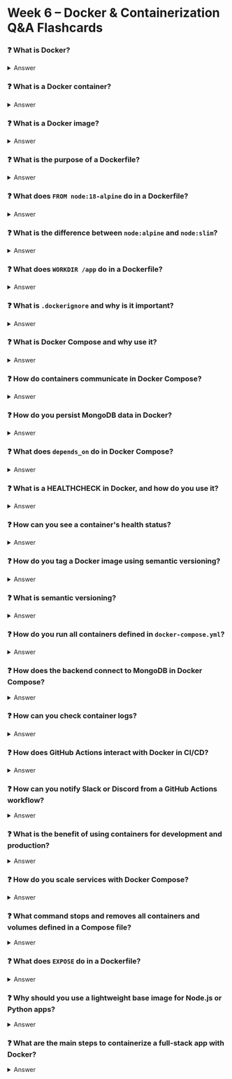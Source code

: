 # Week 6 – Docker & Containerization Q&A Flashcards

### ❓ What is Docker?
<details><summary>Answer</summary>
Docker is a platform that allows you to package applications and their dependencies into lightweight, portable containers that can run consistently across different environments.
</details>

### ❓ What is a Docker container?
<details><summary>Answer</summary>
A Docker container is a runnable instance of a Docker image, containing everything needed to run an application: code, runtime, libraries, and environment variables.
</details>

### ❓ What is a Docker image?
<details><summary>Answer</summary>
A Docker image is a read-only template used to create containers. Images include application code, dependencies, and system tools, and can be shared via registries.
</details>

### ❓ What is the purpose of a Dockerfile?
<details><summary>Answer</summary>
A Dockerfile is a text file containing instructions to build a Docker image, specifying the base image, files to copy, dependencies to install, and how to run the application.
</details>

### ❓ What does `FROM node:18-alpine` do in a Dockerfile?
<details><summary>Answer</summary>
It sets the base image for your container to Node.js version 18 on the lightweight Alpine Linux distribution, reducing image size.
</details>

### ❓ What is the difference between `node:alpine` and `node:slim`?
<details><summary>Answer</summary>
`alpine` is even smaller but uses musl libc (sometimes breaking native modules); `slim` is larger but more compatible, using Debian with minimal packages.
</details>

### ❓ What does `WORKDIR /app` do in a Dockerfile?
<details><summary>Answer</summary>
Sets the working directory for following commands. All `COPY`, `RUN`, and `CMD` commands will use `/app` as the current directory.
</details>

### ❓ What is `.dockerignore` and why is it important?
<details><summary>Answer</summary>
A `.dockerignore` file tells Docker which files/folders to exclude from the build context, making builds faster and more secure by not copying sensitive or unnecessary files.
</details>

### ❓ What is Docker Compose and why use it?
<details><summary>Answer</summary>
Docker Compose allows you to define and run multi-container Docker applications using a YAML file, simplifying orchestration of complex setups.
</details>

### ❓ How do containers communicate in Docker Compose?
<details><summary>Answer</summary>
All services in the same Compose file are placed on a default or user-defined network and can refer to each other by service name as hostname.
</details>

### ❓ How do you persist MongoDB data in Docker?
<details><summary>Answer</summary>
By mounting a volume in the `docker-compose.yml` (e.g., `mongo-data:/data/db`), database data is stored outside the container and survives restarts.
</details>

### ❓ What does `depends_on` do in Docker Compose?
<details><summary>Answer</summary>
It ensures a service starts only after its dependencies (other services) are started, but does not guarantee they are "ready"—just that the containers have started.
</details>

### ❓ What is a HEALTHCHECK in Docker, and how do you use it?
<details><summary>Answer</summary>
A `HEALTHCHECK` instruction in a Dockerfile defines a command for Docker to periodically run inside the container to determine if it is healthy (e.g., checking a web endpoint).
</details>

### ❓ How can you see a container's health status?
<details><summary>Answer</summary>
Run `docker ps` to see the health status or `docker inspect <container>` to view detailed health info and last check results.
</details>

### ❓ How do you tag a Docker image using semantic versioning?
<details><summary>Answer</summary>
Use `docker build -t myapp:1.0.0 .` to tag your image with a version, following the MAJOR.MINOR.PATCH pattern.
</details>

### ❓ What is semantic versioning?
<details><summary>Answer</summary>
A versioning scheme (`MAJOR.MINOR.PATCH`, e.g. `1.2.3`) that helps communicate the impact of changes: breaking (`MAJOR`), features (`MINOR`), or fixes (`PATCH`).
</details>

### ❓ How do you run all containers defined in `docker-compose.yml`?
<details><summary>Answer</summary>
Use `docker-compose up --build` to build images (if needed) and start all defined services.
</details>

### ❓ How does the backend connect to MongoDB in Docker Compose?
<details><summary>Answer</summary>
The backend uses the hostname `mongo` (service name) in its MongoDB URI (e.g., `mongodb://mongo:27017/mydb`) to connect via Docker's network.
</details>

### ❓ How can you check container logs?
<details><summary>Answer</summary>
Use `docker logs <container_name_or_id>` to view the output (stdout/stderr) of a running container.
</details>

### ❓ How does GitHub Actions interact with Docker in CI/CD?
<details><summary>Answer</summary>
GitHub Actions can build, test, and push Docker images automatically on every push or tag using YAML workflow files.
</details>

### ❓ How can you notify Slack or Discord from a GitHub Actions workflow?
<details><summary>Answer</summary>
Use a Slack GitHub Action or send a webhook POST (e.g., using `curl`) to your Slack or Discord webhook URL as a workflow step.
</details>

### ❓ What is the benefit of using containers for development and production?
<details><summary>Answer</summary>
Containers ensure consistent environments between development, testing, and production, minimizing "it works on my machine" issues.
</details>

### ❓ How do you scale services with Docker Compose?
<details><summary>Answer</summary>
Use `docker-compose up --scale <service>=N` to run multiple instances of a service (works well for stateless services).
</details>

### ❓ What command stops and removes all containers and volumes defined in a Compose file?
<details><summary>Answer</summary>
`docker-compose down -v` stops all services and removes all containers and named volumes.
</details>

### ❓ What does `EXPOSE` do in a Dockerfile?
<details><summary>Answer</summary>
Documents which port the container listens on at runtime, helping with container linking but not actually publishing the port outside unless mapped by Docker run/Compose.
</details>

### ❓ Why should you use a lightweight base image for Node.js or Python apps?
<details><summary>Answer</summary>
It reduces image size, builds faster, minimizes security surface, and speeds up deployments.
</details>

### ❓ What are the main steps to containerize a full-stack app with Docker?
<details><summary>Answer</summary>
1. Write a Dockerfile for each service.  
2. Add a `.dockerignore`.  
3. Write a `docker-compose.yml` for multi-container orchestration.  
4. Add healthchecks, persistent volumes, and tags.  
5. Build/test/deploy using CI/CD.
</details>
